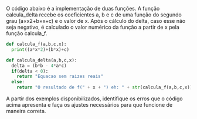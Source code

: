 O código abaixo é a implementação de duas funções. A função calcula_delta recebe os coeficientes a, b e c de uma função do segundo grau (a×x2+b×x+c) e o valor de x. Após o cálculo do delta, caso esse não seja negativo, é calculado o valor numérico da função a partir de x pela função calcula_f.

```py
def calcula_f(a,b,c,x):
  print((a*x*2)+(b*x)+c)

def calcula_delta(a,b,c,x):
  delta = (b*b - 4*a*c)
  if(delta < 0):
    return "Equacao sem raizes reais"
  else:
    return "O resultado de f(" + x + ") eh: " + str(calcula_f(a,b,c,x)) 
```

A partir dos exemplos disponibilizados, identifique os erros que o código acima apresenta e faça os ajustes necessários para que funcione de maneira correta.